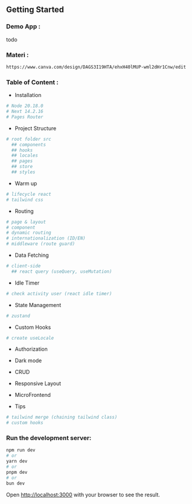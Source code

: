 ## Getting Started

### Demo App :

todo

### Materi :

```bash
https://www.canva.com/design/DAGS3I19HTA/ehxH40lMUP-wml2dHr1Cnw/edit
```

### Table of Content :

- Installation

```bash
# Node 20.18.0
# Next 14.2.16
# Pages Router
```

- Project Structure

```bash
# root folder src
  ## components
  ## hooks
  ## locales
  ## pages
  ## store
  ## styles
```

- Warm up

```bash
# lifecycle react
# tailwind css
```

- Routing

```bash
# page & layout
# component
# dynamic routing
# internationalization (ID/EN)
# middleware (route guard)
```

- Data Fetching

```bash
# client-side
  ## react query (useQuery, useMutation)
```

- Idle Timer

```bash
# check activity user (react idle timer)
```

- State Management

```bash
# zustand
```

- Custom Hooks

```bash
# create useLocale
```

- Authorization

- Dark mode

- CRUD

- Responsive Layout

- MicroFrontend

- Tips

```bash
# tailwind merge (chaining tailwind class)
# custom hooks
```

### Run the development server:

```bash
npm run dev
# or
yarn dev
# or
pnpm dev
# or
bun dev
```

Open [http://localhost:3000](http://localhost:3000) with your browser to see the result.
